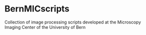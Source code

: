 # BernMICscripts
Collection of image processing scripts developed at the Microscopy Imaging Center of the University of Bern
